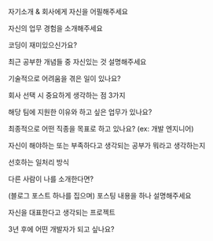 자기소개 & 회사에게 자신을 어필해주세요

자신의 업무 경험을 소개해주세요

코딩이 재미있으신가요?

최근 공부한 개념들 중 자신있는 것 설명해주세요

기술적으로 어려움을 겪은 일이 있나요?

회사 선택 시 중요하게 생각하는 점 3가지

해당 팀에 지원한 이유와 하고 싶은 업무가 있나요?

최종적으로 어떤 직종을 목표로 하고 있나요? (ex: 개발 엔지니어)

자신이 해야하는 또는 부족하다고 생각되는 공부가 뭐라고 생각하는지

선호하는 일처리 방식

다른 사람이 나를 소개한다면?

(블로그 포스트 하나를 집으며) 포스팅 내용을 하나 설명해주세요

자신을 대표한다고 생각되는 프로젝트

3년 후에 어떤 개발자가 되고 싶나요?
